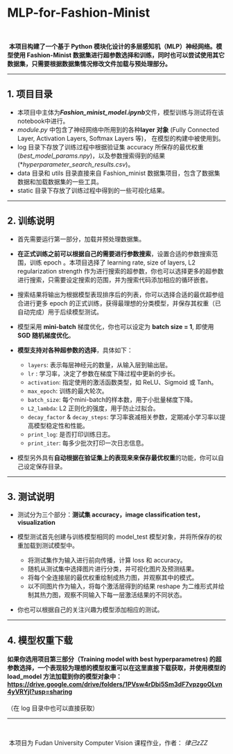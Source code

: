 # MLP-for-Fashion-Minist

​	

​	**本项目构建了一个基于 Python 模块化设计的多层感知机（MLP）神经网络。模型使用  Fashion-Minist 数据集进行超参数选择和训练，同时也可以尝试使用其它数据集，只需要根据数据集情况修改文件加载与预处理部分。**

---

## 1. 项目目录

- 本项目中主体为***Fashion_minist_model.ipynb***文件，模型训练与测试将在该notebook中进行。
- *module.py* 中包含了神经网络中所用到的各种**layer 对象** (Fully Connected Layer, Activation Layers, Softmax Layers 等)， 在模型的构建中被使用到。
- log 目录下存放了训练过程中根据验证集 accuracy 所保存的最优权重 (*best_model_params.npy*)，以及参数搜索得到的结果 (**hyperparameter_search_results.csv*)。
- data 目录和 utils 目录直接来自 Fashion_minist 数据集项目，包含了数据集数据和加载数据集的一些工具。
- static 目录下存放了训练过程中得到的一些可视化结果。

---

## 2. 训练说明

- 首先需要运行第一部分，加载并预处理数据集。
- **在正式训练之前可以根据自己的需要进行参数搜索**，设置合适的参数搜索范围，训练 epoch 。本项目选择了 learning rate, size of layers, L2 regularization strength 作为进行搜索的超参数，你也可以选择更多的超参数进行搜索，只需要设定搜索的范围，并为搜索代码添加相应的循环嵌套。
- 搜索结果将输出为根据模型表现排序后的列表，你可以选择合适的最优超参组合进行更多 epoch 的正式训练，获得最理想的分类模型，并保存其权重（已自动完成）用于后续模型测试。
- 模型采用 **mini-batch** 梯度优化，你也可以设定为 **batch size = 1**, 即使用 **SGD 随机梯度优化**。
- **模型支持对各种超参数的选择**，具体如下：
  - `layers`: 表示每层神经元的数量，从输入层到输出层。
  - `lr` : 学习率，决定了参数在梯度下降过程中更新的步长。
  - `activation`: 指定使用的激活函数类型，如 ReLU、Sigmoid 或 Tanh。
  - `max_epoch`: 训练的最大轮次。
  - `batch_size`: 每个mini-batch的样本数，用于小批量梯度下降。
  - `L2_lambda`: L2 正则化的强度，用于防止过拟合。
  - `decay_factor` & `decay_steps`: 学习率衰减相关参数，定期减小学习率以提高模型稳定性和性能。
  - `print_log`: 是否打印训练日志。
  - `print_iter`: 每多少批次打印一次日志信息。

- 模型另外具有**自动根据在验证集上的表现来来保存最优权重**的功能，你可以自己设定保存目录。

  

---

## 3. 测试说明

- 测试分为三个部分：**测试集 accuracy，image classification test，visualization**
- 模型测试首先创建与训练模型相同的 model_test 模型对象，并将所保存的权重加载到测试模型中。
  - 将测试集作为输入进行前向传播，计算 loss 和 accuracy。
  - 随机从测试集中选择图片进行分类，并可视化图片及预测结果。
  - 将每个全连接层的最优权重绘制成热力图，并观察其中的模式。
  - 以不同图片作为输入，将每个激活层得到的结果 reshape 为二维形式并绘制其热力图，观察不同输入下每一层激活结果的不同状态。

- 你也可以根据自己的关注兴趣为模型添加相应的测试。

---

## 4. 模型权重下载

#### 如果你选用项目第三部分（Training model with best hyperparametres) 的超参数选择，一个表现较为理想的模型权重可以在这里直接下载获取，并使用模型的 load_model 方法加载到你的模型对象中：https://drive.google.com/drive/folders/1PVsw4rDbi5Sm3dF7vpzgoOLvn4yVRYjl?usp=sharing

（在 log 目录中也可以直接获取）

---

​				 				

​								   本项目为 Fudan University Computer Vision 课程作业，作者： *律己zZZ*

​	